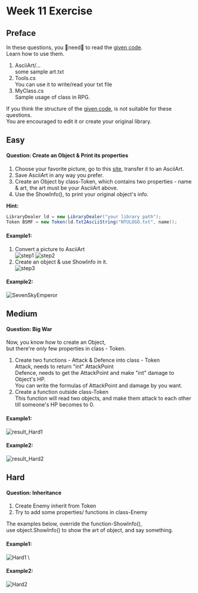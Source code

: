 # Week 11 Exercise

## Preface
In these questions, you :rotating_light:need:rotating_light: to read the [given code](https://github.com/fordevoted/1092_EE3031_Computer-Programming/tree/main/exercise/week11_Library). \
Learn how to use them.
1. AsciiArt/... \
   some sample art.txt
2. Tools.cs \
   You can use it to write/read your txt file
3. MyClass.cs \
   Sample usage of class in RPG.
   
If you think the structure of the [given code](https://github.com/fordevoted/1092_EE3031_Computer-Programming/tree/main/exercise/week11_Library), is not suitable for these questions. \
You are encouraged to edit it or create your original library.


## Easy
#### Question: Create an Object & Print its properties

1. Choose your favorite picture, go to this [site](https://www.text-image.com/convert/ascii.html), transfer it to an AsciiArt. 
2. Save AsciiArt in any way you prefer. 
3. Create an Object by class-Token, which contains two properties - name & art, the art must be your AsciiArt above.
4. Use the ShowInfo(), to print your original object's info.

**Hint:** 
```C#
LibraryDealer ld = new LibraryDealer("your library path");
Token BSMF = new Token(ld.Txt2AsciiString("NTULOGO.txt", name));
```

#### Example1:
1. Convert a picture to AsciiArt\
![step1](https://imgur.com/33be3TT.jpg)
![step2](https://imgur.com/n06tUPY.jpg)
2. Create an object & use ShowInfo in it. \
![step3](https://imgur.com/0Ru1Aax.jpg)
#### Example2:
![SevenSkyEmperor](https://imgur.com/W0COZlc.jpg)

## Medium
#### Question: Big War

Now, you know how to create an Object, \
but there're only few properties in class - Token.

1. Create two functions - Attack & Defence into class - Token \
   Attack,  needs to return "int" AttackPoint \
   Defence, needs to get the AttackPoint and make "int" damage to Object's HP. \
   You can write the formulas of AttackPoint and damage by you want.
2. Create a function outside class-Token \
   This function will read two objects, and make them attack to each other till someone's HP becomes to 0.

#### Example1:
![result_Hard1](https://imgur.com/aX15AB2.jpg)
#### Example2:
![result_Hard2](https://imgur.com/qhASwgf.jpg)

## Hard
#### Question: Inheritance

1. Create Enemy inherit from Token
2. Try to add some properties/ functions in class-Enemy

The examples below, override the function-ShowInfo(), \
use object.ShowInfo() to show the art of object, and say something.
#### Example1:
![Hard1](https://imgur.com/5INBjQo.jpg) \
#### Example2:
![Hard2](https://imgur.com/TKeZWJO.jpg)
